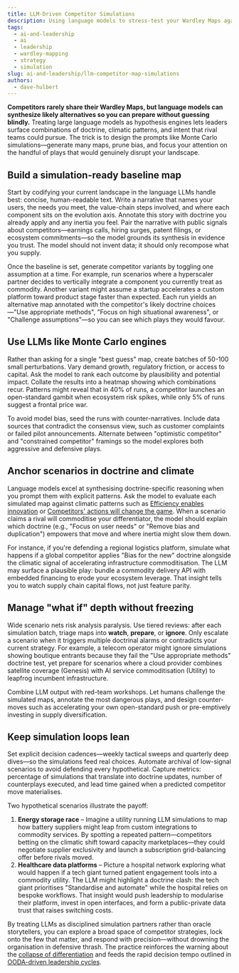 ```yaml
---
title: LLM-Driven Competitor Simulations
description: Using language models to stress-test your Wardley Maps against plausible competitor plays without drowning in hypotheticals.
tags:
  - ai-and-leadership
  - ai
  - leadership
  - wardley-mapping
  - strategy
  - simulation
slug: ai-and-leadership/llm-competitor-map-simulations
authors:
  - dave-hulbert
---
```


**Competitors rarely share their Wardley Maps, but language models can synthesize likely alternatives so you can prepare without guessing blindly.** Treating large language models as hypothesis engines lets leaders surface combinations of doctrine, climatic patterns, and intent that rival teams could pursue. The trick is to design the prompts like Monte Carlo simulations—generate many maps, prune bias, and focus your attention on the handful of plays that would genuinely disrupt your landscape.

<!-- truncate -->

## Build a simulation-ready baseline map

Start by codifying your current landscape in the language LLMs handle best: concise, human-readable text. Write a narrative that names your users, the needs you meet, the value-chain steps involved, and where each component sits on the evolution axis. Annotate this story with doctrine you already apply and any inertia you feel. Pair the narrative with public signals about competitors—earnings calls, hiring surges, patent filings, or ecosystem commitments—so the model grounds its synthesis in evidence you trust. The model should not invent data; it should only recompose what you supply.

Once the baseline is set, generate competitor variants by toggling one assumption at a time. For example, run scenarios where a hyperscaler partner decides to vertically integrate a component you currently treat as commodity. Another variant might assume a startup accelerates a custom platform toward product stage faster than expected. Each run yields an alternative map annotated with the competitor's likely doctrine choices—"Use appropriate methods", "Focus on high situational awareness", or "Challenge assumptions"—so you can see which plays they would favour.

## Use LLMs like Monte Carlo engines

Rather than asking for a single "best guess" map, create batches of 50-100 small perturbations. Vary demand growth, regulatory friction, or access to capital. Ask the model to rank each outcome by plausibility and potential impact. Collate the results into a heatmap showing which combinations recur. Patterns might reveal that in 40% of runs, a competitor launches an open-standard gambit when ecosystem risk spikes, while only 5% of runs suggest a frontal price war.

To avoid model bias, seed the runs with counter-narratives. Include data sources that contradict the consensus view, such as customer complaints or failed pilot announcements. Alternate between "optimistic competitor" and "constrained competitor" framings so the model explores both aggressive and defensive plays.

## Anchor scenarios in doctrine and climate

Language models excel at synthesising doctrine-specific reasoning when you prompt them with explicit patterns. Ask the model to evaluate each simulated map against climatic patterns such as [Efficiency enables innovation](/climatic-patterns/efficiency-enables-innovation) or [Competitors' actions will change the game](/climatic-patterns/competitors-actions-will-change-the-game). When a scenario claims a rival will commoditise your differentiator, the model should explain which doctrine (e.g., "Focus on user needs" or "Remove bias and duplication") empowers that move and where inertia might slow them down.

For instance, if you're defending a regional logistics platform, simulate what happens if a global competitor applies "Bias for the new" doctrine alongside the climatic signal of accelerating infrastructure commoditisation. The LLM may surface a plausible play: bundle a commodity delivery API with embedded financing to erode your ecosystem leverage. That insight tells you to watch supply chain capital flows, not just feature parity.

## Manage "what if" depth without freezing

Wide scenario nets risk analysis paralysis. Use tiered reviews: after each simulation batch, triage maps into **watch**, **prepare**, or **ignore**. Only escalate a scenario when it triggers multiple doctrinal alarms or contradicts your current strategy. For example, a telecom operator might ignore simulations showing boutique entrants because they fail the "Use appropriate methods" doctrine test, yet prepare for scenarios where a cloud provider combines satellite coverage (Genesis) with AI service commoditisation (Utility) to leapfrog incumbent infrastructure.

Combine LLM output with red-team workshops. Let humans challenge the simulated maps, annotate the most dangerous plays, and design counter-moves such as accelerating your own open-standard push or pre-emptively investing in supply diversification.

## Keep simulation loops lean

Set explicit decision cadences—weekly tactical sweeps and quarterly deep dives—so the simulations feed real choices. Automate archival of low-signal scenarios to avoid defending every hypothetical. Capture metrics: percentage of simulations that translate into doctrine updates, number of counterplays executed, and lead time gained when a predicted competitor move materialises.

Two hypothetical scenarios illustrate the payoff:

1. **Energy storage race** – Imagine a utility running LLM simulations to map how battery suppliers might leap from custom integrations to commodity services. By spotting a repeated pattern—competitors betting on the climatic shift toward capacity marketplaces—they could negotiate supplier exclusivity and launch a subscription grid-balancing offer before rivals moved.
2. **Healthcare data platforms** – Picture a hospital network exploring what would happen if a tech giant turned patient engagement tools into a commodity utility. The LLM might highlight a doctrine clash: the tech giant prioritises "Standardise and automate" while the hospital relies on bespoke workflows. That insight would push leadership to modularise their platform, invest in open interfaces, and form a public-private data trust that raises switching costs.

By treating LLMs as disciplined simulation partners rather than oracle storytellers, you can explore a broad space of competitor strategies, lock onto the few that matter, and respond with precision—without drowning the organisation in defensive thrash. The practice reinforces the warning about the [collapse of differentiation](/blog/ai-and-leadership/collapse-of-differentiation) and feeds the rapid decision tempo outlined in [OODA-driven leadership cycles](/blog/ai-and-leadership/winning-ai-leadership-cycles-with-the-ooda-loop).
